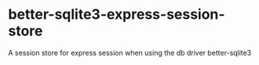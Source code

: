 # better-sqlite3-express-session-store
A session store for express session when using the db driver better-sqlite3
